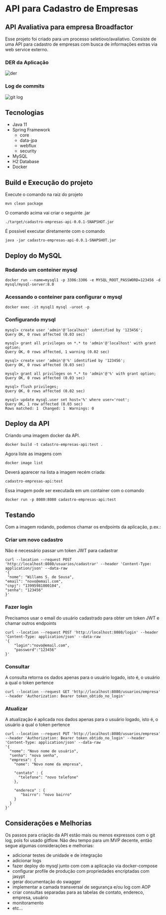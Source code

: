 # API para Cadastro de Empresas
## API Avaliativa para empresa Broadfactor 

Esse projeto foi criado para um processo seletiovo/avaliativo. Consiste de uma API para cadastro de empresas com busca de informações extras via web service externo.

### DER da Aplicação

![der](https://github.com/osdeving/cadastro-empresas-api/blob/dfe260b632a7d7fd8a1ce4f0db4c4a03af1c362b/src/main/resources/doc/diagrama-er-cadempresas.png)

### Log de commits

![git log](https://github.com/osdeving/cadastro-empresas-api/blob/dfe260b632a7d7fd8a1ce4f0db4c4a03af1c362b/src/main/resources/doc/git-log.jpg)

## Tecnologias
- Java 11
- Spring Framework
  - core
  - data-jpa
  - webflux
  - security
- MySQL
- H2 Database
- Docker

## Build e Execução do projeto

Execute o comando na raiz do projeto

```mvn clean package```

O comando acima vai criar o seguinte .jar

```./target/cadastro-empresas-api-0.0.1-SNAPSHOT.jar```

É possível executar diretamente com o comando

```java -jar cadastro-empresas-api-0.0.1-SNAPSHOT.jar```

## Deploy do MySQL

### Rodando um conteiner mysql 

```docker run --name=mysql1 -p 3306:3306 -e MYSQL_ROOT_PASSWORD=123456 -d mysql/mysql-server:8.0```

### Acessando o conteiner para configurar o mysql

```docker exec -it mysql1 mysql -uroot -p```

### Configurando mysql

```
mysql> create user 'admin'@'localhost' identified by '123456';
Query OK, 0 rows affected (0.03 sec)

mysql> grant all privileges on *.* to 'admin'@'localhost' with grant option;
Query OK, 0 rows affected, 1 warning (0.02 sec)

mysql> create user 'admin'@'%' identified by '123456';
Query OK, 0 rows affected (0.03 sec)

mysql> grant all privileges on *.* to 'admin'@'%' with grant option;
Query OK, 0 rows affected (0.03 sec)

mysql> flush privileges;
Query OK, 0 rows affected (0.02 sec)

mysql> update mysql.user set host='%' where user='root';
Query OK, 1 row affected (0.03 sec)
Rows matched: 1  Changed: 1  Warnings: 0
```

## Deploy da API

Criando uma imagem docker da API. 

```docker build -t cadastro-empresas-api:test .```

Agora liste as imagens com

```docker image list```

Deverá aparecer na lista a imagem recém criada:

```cadastro-empresas-api:test```

Essa imagem pode ser executada em um container com o comando

```docker run -p 8080:8080 cadastro-empresas-api:test```

## Testando

Com a imagem rodando, podemos chamar os endpoints da aplicação, p.ex.:

### Criar um novo cadastro

Não é necessário passar um token JWT para cadastrar

```
curl --location --request POST 'http://localhost:8080/usuarios/cadastrar' --header 'Content-Type: application/json' --data-raw 
'{
 "nome": "Willams S. de Sousa",
"email": "novo@email.com",
"cnpj": "13995981000104",
"senha": "123456"
}'
```
### Fazer login

Precisamos usar o email do usuário cadastrado para obter um token JWT e chamar outros endpoints

```
curl --location --request POST 'http://localhost:8080/login' --header 'Content-Type: application/json' --data-raw 
'{
    "login":"novo@email.com",
    "password":"123456"
}'
```
### Consultar

A consulta retorna os dados apenas para o usuário logado, isto é, o usuário a qual o token pertence

```
curl --location --request GET 'http://localhost:8080/usuarios/empresa' --header 'Authorization: Bearer token_obtido_no_login'
```

### Atualizar

A atualização é aplicada nos dados apenas para o usuário logado, isto é, o usuário a qual o token pertence

```
curl --location --request PUT 'http://localhost:8080/usuarios/empresa' --header 'Authorization: Bearer token_obtido_no_login' --header 'Content-Type: application/json' --data-raw 
'{
  "nome": "Novo nome de usuário",
  "senha": "nova senha",
  "empresa": {
    "nome": "Novo nome da empresa",
    
    "contato" : {
      "telefone": "novo telefone"
    },
    
    "endereco" : {
       "bairro": "novo bairro"
    }
  }
}'
```


## Considerações e Melhorias

Os passos para criação da API estão mais ou menos expressos com o git log, pois foi usado gitflow. Não deu tempo para um MVP decente, 
então segue algumas considerações e melhorias:

- adicionar testes de unidade e de integração
- adicionar logs
- fazer deploy do mysql junto com com a aplicação via docker-compose
- configurar profile de produção com propriedades encriptadas com jasypt
- gerar documentação do swagger
- implementar a camada transversal de segurança e/ou log com AOP
- criar consultas separadas para as tabelas de contato, endereco, empresa, usuário
- monitoramento 
- etc...
